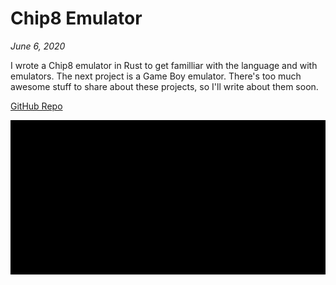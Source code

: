 # Chip8 Emulator
*June 6, 2020*

I wrote a Chip8 emulator in Rust to get familliar with the language and with emulators. The next project is a Game Boy emulator. There's too much awesome stuff to share about these projects, so I'll write about them soon.

[GitHub Repo](https://github.com/ablakey/chip8/)

![Chip8 Space Invaders](chip8.gif)
